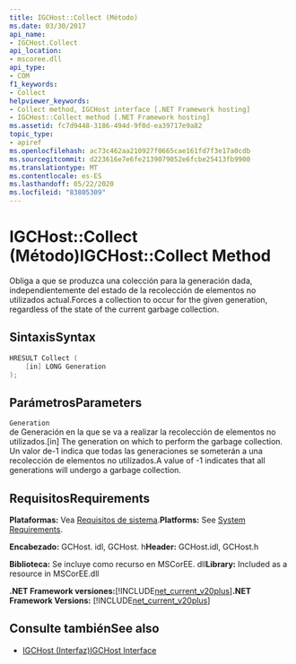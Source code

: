 ```yaml
---
title: IGCHost::Collect (Método)
ms.date: 03/30/2017
api_name:
- IGCHost.Collect
api_location:
- mscoree.dll
api_type:
- COM
f1_keywords:
- Collect
helpviewer_keywords:
- Collect method, IGCHost interface [.NET Framework hosting]
- IGCHost::Collect method [.NET Framework hosting]
ms.assetid: fc7d9448-3186-494d-9f0d-ea39717e9a82
topic_type:
- apiref
ms.openlocfilehash: ac73c462aa210927f0665cae161fd7f3e17a0cdb
ms.sourcegitcommit: d223616e7e6fe2139079052e6fcbe25413fb9900
ms.translationtype: MT
ms.contentlocale: es-ES
ms.lasthandoff: 05/22/2020
ms.locfileid: "83805309"
---
```

# <a name="igchostcollect-method"></a><span data-ttu-id="7e63c-102">IGCHost::Collect (Método)</span><span class="sxs-lookup"><span data-stu-id="7e63c-102">IGCHost::Collect Method</span></span>
<span data-ttu-id="7e63c-103">Obliga a que se produzca una colección para la generación dada, independientemente del estado de la recolección de elementos no utilizados actual.</span><span class="sxs-lookup"><span data-stu-id="7e63c-103">Forces a collection to occur for the given generation, regardless of the state of the current garbage collection.</span></span>  
  
## <a name="syntax"></a><span data-ttu-id="7e63c-104">Sintaxis</span><span class="sxs-lookup"><span data-stu-id="7e63c-104">Syntax</span></span>  
  
```cpp  
HRESULT Collect (  
    [in] LONG Generation  
);  
```  
  
## <a name="parameters"></a><span data-ttu-id="7e63c-105">Parámetros</span><span class="sxs-lookup"><span data-stu-id="7e63c-105">Parameters</span></span>  
 `Generation`  
 <span data-ttu-id="7e63c-106">de Generación en la que se va a realizar la recolección de elementos no utilizados.</span><span class="sxs-lookup"><span data-stu-id="7e63c-106">[in] The generation on which to perform the garbage collection.</span></span> <span data-ttu-id="7e63c-107">Un valor de-1 indica que todas las generaciones se someterán a una recolección de elementos no utilizados.</span><span class="sxs-lookup"><span data-stu-id="7e63c-107">A value of -1 indicates that all generations will undergo a garbage collection.</span></span>  
  
## <a name="requirements"></a><span data-ttu-id="7e63c-108">Requisitos</span><span class="sxs-lookup"><span data-stu-id="7e63c-108">Requirements</span></span>  
 <span data-ttu-id="7e63c-109">**Plataformas:** Vea [Requisitos de sistema](../../get-started/system-requirements.md).</span><span class="sxs-lookup"><span data-stu-id="7e63c-109">**Platforms:** See [System Requirements](../../get-started/system-requirements.md).</span></span>  
  
 <span data-ttu-id="7e63c-110">**Encabezado:** GCHost. idl, GCHost. h</span><span class="sxs-lookup"><span data-stu-id="7e63c-110">**Header:** GCHost.idl, GCHost.h</span></span>  
  
 <span data-ttu-id="7e63c-111">**Biblioteca:** Se incluye como recurso en MSCorEE. dll</span><span class="sxs-lookup"><span data-stu-id="7e63c-111">**Library:** Included as a resource in MSCorEE.dll</span></span>  
  
 <span data-ttu-id="7e63c-112">**.NET Framework versiones:**[!INCLUDE[net_current_v20plus](../../../../includes/net-current-v20plus-md.md)]</span><span class="sxs-lookup"><span data-stu-id="7e63c-112">**.NET Framework Versions:** [!INCLUDE[net_current_v20plus](../../../../includes/net-current-v20plus-md.md)]</span></span>  
  
## <a name="see-also"></a><span data-ttu-id="7e63c-113">Consulte también</span><span class="sxs-lookup"><span data-stu-id="7e63c-113">See also</span></span>

- [<span data-ttu-id="7e63c-114">IGCHost (Interfaz)</span><span class="sxs-lookup"><span data-stu-id="7e63c-114">IGCHost Interface</span></span>](igchost-interface.md)
